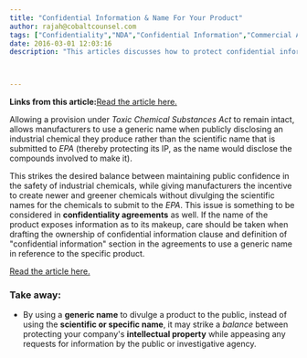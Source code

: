 ```yaml
---
title: "Confidential Information & Name For Your Product"
author: rajah@cobaltcounsel.com
tags: ["Confidentiality","NDA","Confidential Information","Commercial Activities","Confidentiality Agreement","Rajah"]
date: 2016-03-01 12:03:16
description: "This articles discusses how to protect confidential information, and maintain intellectual property while naming a product."



---
```


**Links from this article:**[Read the article here.](http://thehill.com/blogs/congress-blog/economy-budget/216973-have-it-both-ways-protect-intellectual-property-and?)

Allowing a provision under *Toxic Chemical Substances Act* to remain intact, allows manufacturers to use a generic name when publicly disclosing an industrial chemical they produce rather than the scientific name that is submitted to *EPA* (thereby protecting its IP, as the name would disclose the compounds involved to make it). 

This strikes the desired balance between maintaining public confidence in the safety of industrial chemicals, while giving manufacturers the incentive to create newer and greener chemicals without divulging the scientific names for the chemicals to submit to the *EPA*. This issue is something to be considered in **confidentiality agreements** as well. If the name of the product exposes information as to its makeup, care should be taken when drafting the ownership of confidential information clause and definition of "confidential information" section in the agreements to use a generic name in reference to the specific product.

[Read the article here.](http://thehill.com/blogs/congress-blog/economy-budget/216973-have-it-both-ways-protect-intellectual-property-and?)

 

 

### Take away:
- By using a **generic name** to divulge a product to the public, instead of using the **scientific or specific name**, it may strike a *balance* between protecting your company's **intellectual property** while appeasing any requests for information by the public or investigative agency.
